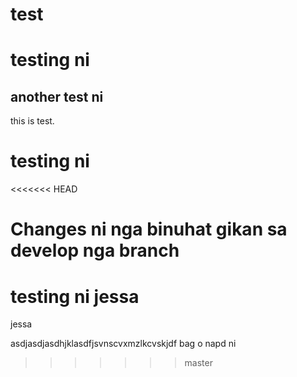 # test

# testing ni
## another test ni
this is test.
# testing ni
<<<<<<< HEAD

Changes ni nga binuhat gikan sa develop nga branch
=======
# testing ni jessa
jessa

asdjasdjasdhjklasdfjsvnscvxmzlkcvskjdf
bag o napd ni
>>>>>>> master
